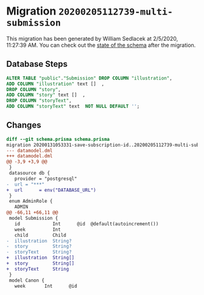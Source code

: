 # Migration `20200205112739-multi-submission`

This migration has been generated by William Sedlacek at 2/5/2020, 11:27:39 AM.
You can check out the [state of the schema](./schema.prisma) after the migration.

## Database Steps

```sql
ALTER TABLE "public"."Submission" DROP COLUMN "illustration",
ADD COLUMN "illustration" text []  ,
DROP COLUMN "story",
ADD COLUMN "story" text []  ,
DROP COLUMN "storyText",
ADD COLUMN "storyText" text  NOT NULL DEFAULT '';
```

## Changes

```diff
diff --git schema.prisma schema.prisma
migration 20200131053331-save-subscription-id..20200205112739-multi-submission
--- datamodel.dml
+++ datamodel.dml
@@ -3,9 +3,9 @@
 }
 datasource db {
   provider = "postgresql"
-  url = "***"
+  url      = env("DATABASE_URL")
 }
 enum AdminRole {
   ADMIN
@@ -66,11 +66,11 @@
 model Submission {
   id            Int      @id  @default(autoincrement())
   week          Int
   child         Child
-  illustration  String?
-  story         String?
-  storyText     String?
+  illustration  String[]
+  story         String[]
+  storyText     String
 }
 model Canon {
   week       Int      @id
```



